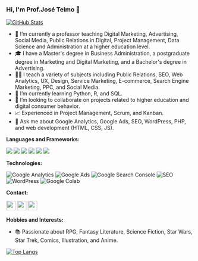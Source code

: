 ### Hi, I'm Prof.José Telmo 👋

[![GitHub Stats](https://github-readme-stats.vercel.app/api?username=josetelmo&count_private=true&show_icons=true&theme=merko)](https://github.com/josetelmo/josetelmo)

- 🔭 I’m currently a professor teaching Digital Marketing, Advertising, Social Media, Public Relations in Digital, Project Management, Data Science and Administration at a higher education level.
- 🎓 I have a Master's degree in Business Administration, a postgraduate degree in Marketing and Digital Marketing, and a Bachelor's degree in Advertising.
- 👨‍🏫 I teach a variety of subjects including Public Relations, SEO, Web Analytics, UX, Design, Service Marketing, E-commerce, Search Engine Marketing, PPC, and Social Media.
- 🌱 I’m currently learning Python, R, and SQL.
- 👯 I’m looking to collaborate on projects related to higher education and digital consumer behavior.
- 📈 Experienced in Project Management, Scrum, and Kanban.
- 💬 Ask me about Google Analytics, Google Ads, SEO, WordPress, PHP, and web development (HTML, CSS, JS).

**Languages and Frameworks:**

![](https://img.shields.io/badge/HTML5-E34F26?style=for-the-badge&logo=html5&logoColor=white)
![](https://img.shields.io/badge/CSS3-1572B6?style=for-the-badge&logo=css3&logoColor=white)
![](https://img.shields.io/badge/SCSS-C6538C?style=for-the-badge&logo=sass&logoColor=white)
![](https://img.shields.io/badge/JavaScript-F7DF1E?style=for-the-badge&logo=javascript&logoColor=black)
![](https://img.shields.io/badge/PHP-777BB4?style=for-the-badge&logo=php&logoColor=white)
![](https://img.shields.io/badge/Python-3776AB?style=for-the-badge&logo=python&logoColor=white)


**Technologies:**

![Google Analytics](https://img.shields.io/badge/-Google%20Analytics-000000?style=flat&logo=google-analytics)
![Google Ads](https://img.shields.io/badge/-Google%20Ads-000000?style=flat&logo=google-ads)
![Google Search Console](https://img.shields.io/badge/-Google%20Search%20Console-000000?style=flat&logo=google-search-console)
![SEO](https://img.shields.io/badge/-SEO-000000?style=flat&logo=seo)
![WordPress](https://img.shields.io/badge/-WordPress-000000?style=flat&logo=wordpress)
![Google Colab](https://img.shields.io/badge/-Google%20Colab-F9AB00?style=flat&logo=googlecolab&logoColor=white)


**Contact:**

<p>
<a href="https://www.linkedin.com/in/josetelmo/"><img src="https://img.shields.io/badge/linkedin-%231DA1F2.svg?&style=for-the-badge&logo=linkedin&logoColor=white" height=25></a>
<a href="http://lattes.cnpq.br/1618740477987281"><img src="https://img.shields.io/badge/Lattes-CNPq-blue?style=for-the-badge" height=25></a>
<a href="https://josetelmo.com.br/?utm_source=github&utm_medium=readme&utm_campaign=profile_visit"><img src="https://img.shields.io/badge/Website-josetelmo.com.br-purple?style=for-the-badge" height=25></a>
</p>

**Hobbies and Interests:**

- 📚 Passionate about RPG, Fantasy Literature, Science Fiction, Star Wars, Star Trek, Comics, Illustration, and Anime.

[![Top Langs](https://github-readme-stats.vercel.app/api/top-langs/?username=josetelmo&layout=compact&hide=java)](https://github.com/josetelmo/josetelmo/github-readme-stats)

<!--
**josetelmo/josetelmo** is a ✨ _special_ ✨ repository because its `README.md` (this file) appears on your GitHub profile.

You can use this as an inspiration to get you started!
-->
